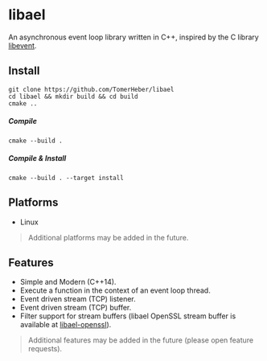 # libael

An asynchronous event loop library written in C++, inspired by the C library [libevent](https://libevent.org).

## Install
```shell
git clone https://github.com/TomerHeber/libael
cd libael && mkdir build && cd build
cmake ..
```

##### Compile
```shell
cmake --build .
```

##### Compile & Install
```shell
cmake --build . --target install
```

## Platforms
* Linux

> Additional platforms may be added in the future.

## Features

* Simple and Modern (C++14).
* Execute a function in the context of an event loop thread.
* Event driven stream (TCP) listener.
* Event driven stream (TCP) buffer.
* Filter support for stream buffers (libael OpenSSL stream buffer is available at [libael-openssl](https://github.com/TomerHeber/libael-openssl)).

> Additional features may be added in the future (please open feature requests).
